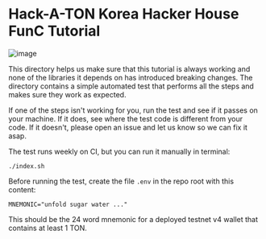 # Hack-A-TON Korea Hacker House FunC Tutorial

![image]("https://www.dropbox.com/s/am2kuwgg6m2x9q4/hackaton.png?dl=0")

This directory helps us make sure that this tutorial is always working and none of the libraries it depends on has introduced breaking changes. The directory contains a simple automated test that performs all the steps and makes sure they work as expected.

If one of the steps isn't working for you, run the test and see if it passes on your machine. If it does, see where the test code is different from your code. If it doesn't, please open an issue and let us know so we can fix it asap.

The test runs weekly on CI, but you can run it manually in terminal:

```
./index.sh
```

Before running the test, create the file `.env` in the repo root with this content:
```
MNEMONIC="unfold sugar water ..."
```

This should be the 24 word mnemonic for a deployed testnet v4 wallet that contains at least 1 TON.